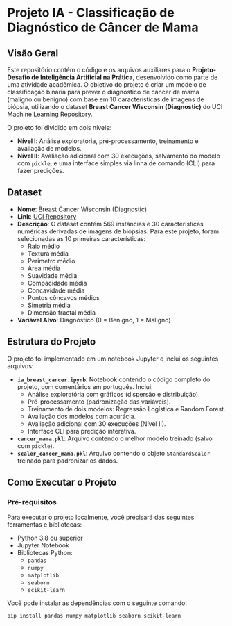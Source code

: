 # Projeto IA - Classificação de Diagnóstico de Câncer de Mama

## Visão Geral
Este repositório contém o código e os arquivos auxiliares para o **Projeto-Desafio de Inteligência Artificial na Prática**, desenvolvido como parte de uma atividade acadêmica. O objetivo do projeto é criar um modelo de classificação binária para prever o diagnóstico de câncer de mama (maligno ou benigno) com base em 10 características de imagens de biópsia, utilizando o dataset **Breast Cancer Wisconsin (Diagnostic)** do UCI Machine Learning Repository.

O projeto foi dividido em dois níveis:
- **Nível I**: Análise exploratória, pré-processamento, treinamento e avaliação de modelos.
- **Nível II**: Avaliação adicional com 30 execuções, salvamento do modelo com `pickle`, e uma interface simples via linha de comando (CLI) para fazer predições.

## Dataset
- **Nome**: Breast Cancer Wisconsin (Diagnostic)
- **Link**: [UCI Repository](https://archive.ics.uci.edu/dataset/17/breast+cancer+wisconsin+diagnostic)
- **Descrição**: O dataset contém 569 instâncias e 30 características numéricas derivadas de imagens de biópsias. Para este projeto, foram selecionadas as 10 primeiras características:
  - Raio médio
  - Textura média
  - Perímetro médio
  - Área média
  - Suavidade média
  - Compacidade média
  - Concavidade média
  - Pontos côncavos médios
  - Simetria média
  - Dimensão fractal média
- **Variável Alvo**: Diagnóstico (0 = Benigno, 1 = Maligno)

## Estrutura do Projeto
O projeto foi implementado em um notebook Jupyter e inclui os seguintes arquivos:
- **`ia_breast_cancer.ipynb`**: Notebook contendo o código completo do projeto, com comentários em português. Inclui:
  - Análise exploratória com gráficos (dispersão e distribuição).
  - Pré-processamento (padronização das variáveis).
  - Treinamento de dois modelos: Regressão Logística e Random Forest.
  - Avaliação dos modelos com acurácia.
  - Avaliação adicional com 30 execuções (Nível II).
  - Interface CLI para predição interativa.
- **`cancer_mama.pkl`**: Arquivo contendo o melhor modelo treinado (salvo com `pickle`).
- **`scaler_cancer_mama.pkl`**: Arquivo contendo o objeto `StandardScaler` treinado para padronizar os dados.

## Como Executar o Projeto
### Pré-requisitos
Para executar o projeto localmente, você precisará das seguintes ferramentas e bibliotecas:
- Python 3.8 ou superior
- Jupyter Notebook
- Bibliotecas Python:
  - `pandas`
  - `numpy`
  - `matplotlib`
  - `seaborn`
  - `scikit-learn`

Você pode instalar as dependências com o seguinte comando:
```bash
pip install pandas numpy matplotlib seaborn scikit-learn
